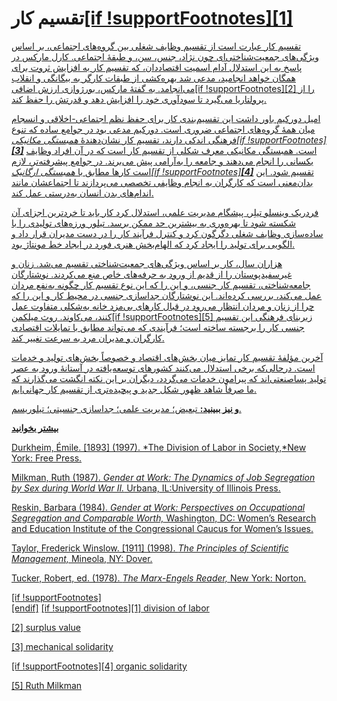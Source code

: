  تقسیم کار[[if !supportFootnotes][1]](#_ftn1)
============================================

[تقسیم کار عبارت است از تقسیم وظایف شغلی بین گروه‌های اجتماعی، بر اساس ویژگی‌های جمعیت‌شناختی‌ای چون نژاد، جنس، سن، و طبقهٔ اجتماعی. کارل مارکس در پاسخ به این استدلال آدام اسمیت اقتصاددان، که تقسیم کار به افزایش ثروت برای همگان خواهد انجامید، مدعی شد بهره‌کشی از طبقات کارگر به بیگانگی و انقلاب می‌انجامد. به گفتهٔ مارکس، بورژوازی ارزش اضافی](#_ftn1)[[if !supportFootnotes][2] را از پرولتاریا می‌گیرد تا سودآوری خود را افزایش دهد و قدرتش را حفظ کند.](#_ftn2)

[امیل دورکیم باور داشت این تقسیم‌بندی کار برای حفظ نظم اجتماعی-اخلاقی و انسجام میان همۀ گروه‌های اجتماعی ضروری است. دورکیم مدعی بود در جوامع ساده که تنوع فرهنگی اندکی دارند، تقسیم کار نشان‌دهندهٔ *همبستگی مکانیکی*](#_ftn2)*[[if !supportFootnotes]**[3]**](#_ftn3)* [است. همبستگی مکانیکی معرف شکلی از تقسیم کار است که در آن افراد وظایف یکسانی را انجام می‌دهند و جامعه را به‌آرامی پیش می‌برند. در جوامع پیشرفته‌تر، لازم است کارها مطابق با *همبستگی ارگانیک*](#_ftn3)*[[if !supportFootnotes]**[4]**](#_ftn4)* [تقسیم شود. این بدان‌معنی است که کارگران به انجام وظایفی تخصصی می‌پردازند تا اجتماعشان مانند اندام‌های بدن انسان به‌درستی عمل کند.](#_ftn4)

 [فردریک وینسلو تیلِر، پیشگام مدیریت علمی، استدلال کرد کار باید تا خردترین اجزای آن شکسته شود تا بهره‌وری به بیشترین حد ممکن برسد. تیلور ورزه‌های تولیدی را با ساده‌سازی وظایف شغلی دگرگون کرد و کنترل فرآیند کار را در دست مدیران قرار داد و الگویی برای تولید را ایجاد کرد که الهام‌بخش هنری فورد در ایجاد خط مونتاژ بود.](#_ftn4) 

[هزاران سال، کار بر اساس ویژگی‌های جمعیت‌شناختی تقسیم می‌شد. زنان و غیرسفیدپوستان را از قدیم از ورود به حرفه‌های خاص منع می‌کردند. نوشتارگان جامعه‌شناختی، تقسیم کار جنسی، و این را که این نوع تقسیم کار چگونه به‌نفع مردان عمل می‌کند، بررسی کرده‌اند. این نوشتارگان جداسازی جنسی در محیط کار و این را که چرا از زنان و مردان انتظار می‌رود در قبال کارهای بی‌مزد خانه به‌شکلی متفاوت عمل کنند، می‌کاوند. روث میلکمن](#_ftn4)[[if !supportFootnotes][5] زیربنای فرهنگی این تقسیم جنسی کار را برجسته ساخته است؛ فرآیندی که می‌تواند مطابق با تمایلات اقتصادی کارگران و مدیران مرد به سرعت تغییر کند.](#_ftn5)

 [آخرین مؤلفۀ تقسیم کار تمایز میان بخش‌های اقتصاد و خصوصاً بخش‌های تولید و خدمات است. درحالی‌که برخی استدلال می‌کنند کشورهای توسعه‌یافته در آستانۀ ورود به عصر تولید پساصنعتی‌اند که پیرامون خدمات می‌گردد، دیگران بر این نکته انگشت می‌گذارند که ما صرفاً شاهد ظهور شکل جدید و پیچیده‌تری از تقسیم کار جهانی‌ایم.](#_ftn5)

[**و نیز ببینید:** تبعیض؛ مدیریت علمی؛ جداسازی جنسیتی؛ تیلوریسم.](#_ftn5)

[**بیشتر بخوانید**](#_ftn5)

[Durkheim, Émile. [1893] (1997). *The Division of Labor in Society,*New York: Free Press.](#_ftn5)

[Milkman, Ruth (1987). *Gender at Work: The Dynamics of Job Segregation by Sex during World War II.* Urbana, IL:University of Illinois Press.](#_ftn5)

[Reskin, Barbara (1984). *Gender at Work: Perspectives on Occupational Segregation and Comparable Worth,* Washington, DC: Women’s Research and Education Institute of the Congressional Caucus for Women’s Issues.](#_ftn5)

[Taylor, Frederick Winslow. [1911] (1998). *The Principles of Scientific Management,* Mineola, NY: Dover.](#_ftn5)

[Tucker, Robert, ed. (1978). *The Marx-Engels Reader,* New York: Norton.](#_ftn5)

[[if !supportFootnotes]  
[endif]](#_ftn5) [[if !supportFootnotes][1] division of labor](#_ftnref1)

[[2] surplus value](#_ftnref2)

[[3] mechanical solidarity](#_ftnref3)

[[if !supportFootnotes][4] organic solidarity](#_ftnref4)

[[5] Ruth Milkman](#_ftnref5)

 